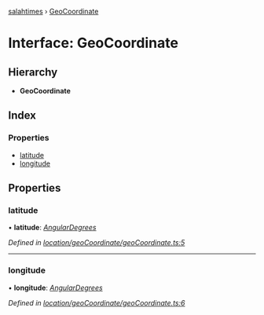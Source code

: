 [salahtimes](../README.md) › [GeoCoordinate](geocoordinate.md)

# Interface: GeoCoordinate

## Hierarchy

* **GeoCoordinate**

## Index

### Properties

* [latitude](geocoordinate.md#latitude)
* [longitude](geocoordinate.md#longitude)

## Properties

###  latitude

• **latitude**: *[AngularDegrees](angulardegrees.md)*

*Defined in [location/geoCoordinate/geoCoordinate.ts:5](https://github.com/doniseferi/salahtimes/blob/5c01234/src/location/geoCoordinate/geoCoordinate.ts#L5)*

___

###  longitude

• **longitude**: *[AngularDegrees](angulardegrees.md)*

*Defined in [location/geoCoordinate/geoCoordinate.ts:6](https://github.com/doniseferi/salahtimes/blob/5c01234/src/location/geoCoordinate/geoCoordinate.ts#L6)*
